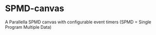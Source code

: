 # SPMD-canvas
A Parallella SPMD canvas with configurable event timers (SPMD = Single Program Multiple Data)

